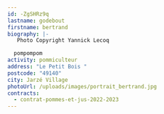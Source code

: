 ```yaml
---
id: -ZgSHRz9q
lastname: godebout
firstname: bertrand
biography: |-
   Photo Copyright Yannick Lecoq 

  pompompom
activity: pommiculteur
address: "Le Petit Bois "
postcode: "49140"
city: Jarzé Village
photoUrl: /uploads/images/portrait_bertrand.jpg
contracts:
  - contrat-pommes-et-jus-2022-2023
---
```

